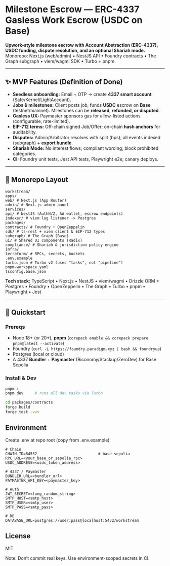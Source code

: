 # Milestone Escrow — ERC-4337 Gasless Work Escrow (USDC on Base)

**Upwork-style milestone escrow with Account Abstraction (ERC-4337), USDC funding, dispute resolution, and an optional Shariah mode.**  
Monorepo: Next.js (web/admin) • NestJS API • Foundry contracts • The Graph subgraph • viem/wagmi SDK • Turbo + pnpm.

---

## ✨ MVP Features (Definition of Done)

- **Seedless onboarding:** Email + OTP → create **4337 smart account** (Safe/Kernel/LightAccount).
- **Jobs & milestones:** Client posts job, funds **USDC** escrow on **Base** (testnet/mainnet). Milestones can be **released, refunded, or disputed**.
- **Gasless UX:** Paymaster sponsors gas for allow-listed actions (configurable, rate-limited).
- **EIP-712 terms:** Off-chain signed Job/Offer; on-chain **hash anchors** for auditability.
- **Disputes:** Admin/Arbitrator resolves with split (bps); all events indexed (subgraph) + **export bundle**.
- **Shariah Mode:** No interest flows; compliant wording; block prohibited categories.
- **CI:** Foundry unit tests, Jest API tests, Playwright e2e; canary deploys.

---

## 🧱 Monorepo Layout

```
workstream/
apps/
web/ # Next.js (App Router)
admin/ # Next.js admin panel
services/
api/ # NestJS (AuthN/Z, AA wallet, escrow endpoints)
indexer/ # viem log listener -> Postgres
packages/
contracts/ # Foundry + OpenZeppelin
sdk/ # ts-rest + viem client & EIP-712 types
subgraph/ # The Graph (Base)
ui/ # Shared UI components (Radix)
compliance/ # Shariah & jurisdiction policy engine
infra/
terraform/ # RPCs, secrets, buckets
.env.example
turbo.json # Turbo v2 (uses "tasks", not "pipeline")
pnpm-workspace.yaml
tsconfig.base.json
```

**Tech stack:** TypeScript • Next.js • NestJS • viem/wagmi • Drizzle ORM + Postgres • Foundry • OpenZeppelin • The Graph • Turbo • pnpm • Playwright • Jest

---

## 🚀 Quickstart

### Prereqs

- Node 18+ (or 20+), **pnpm** (`corepack enable && corepack prepare pnpm@latest --activate`)
- Foundry (`curl -L https://foundry.paradigm.xyz | bash && foundryup`)
- Postgres (local or cloud)
- A 4337 **Bundler** + **Paymaster** (Biconomy/Stackup/ZeroDev) for Base Sepolia

### Install & Dev

```bash
pnpm i
pnpm dev     # runs all dev tasks via Turbo

cd packages/contracts
forge build
forge test -vvv

```

## Environment

Create .env at repo root (copy from .env.example):

```
# Chain
CHAIN_ID=84532                           # base-sepolia
RPC_URL=<your_base_or_sepolia_rpc>
USDC_ADDRESS=<usdc_token_address>

# 4337 / Paymaster
BUNDLER_URL=<bundler_url>
PAYMASTER_API_KEY=<paymaster_key>

# Auth
JWT_SECRET=<long_random_string>
SMTP_HOST=<smtp_host>
SMTP_USER=<smtp_user>
SMTP_PASS=<smtp_pass>

# DB
DATABASE_URL=postgres://user:pass@localhost:5432/workstream

```

## License

MIT

Note: Don’t commit real keys. Use environment-scoped secrets in CI.
